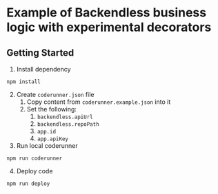 # Example of Backendless business logic with experimental decorators

## Getting Started

1. Install dependency
```shell
npm install
```
2. Create `coderunner.json` file
   1. Copy content from `coderunner.example.json` into it
   2. Set the following:
      1. `backendless.apiUrl`
      2. `backendless.repoPath`
      3. `app.id`
      4. `app.apiKey`
3. Run local coderunner
```shell
npm run coderunner
```
4. Deploy code
```shell
npm run deploy
```

